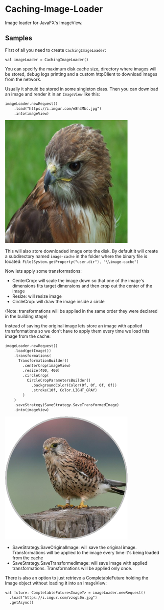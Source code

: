 # Caching-Image-Loader
Image loader for JavaFX's ImageView.

Samples
---

First of all you need to create `CachingImageLoader`:

```
val imageLoader = CachingImageLoader()
```
You can specify the maximum disk cache size, directory where images will be stored, 
debug logs printing and a custom httpClient to download images from the network.

Usually it should be stored in some singleton class.
Then you can download an image and render it in an `ImageView` like this:

```
imageLoader.newRequest()
    .load("https://i.imgur.com/e8h3Mbc.jpg")
    .into(imageView)
```

![Result](https://github.com/K1rakishou/Caching-Image-Loader/blob/master/art/default_result.jpg)

This will also store downloaded image onto the disk. 
By default it will create a subdirectory named `image-cache` in the folder 
where the binary file is located:
`File(System.getProperty("user.dir"), "\\image-cache")`


Now lets apply some transformations:
- CenterCrop: will scale the image down so that one of the image's dimensions 
fits target dimensions and then crop out the center of the image
- Resize: will resize image
- CircleCrop: will draw the image inside a circle 

(Note: transformations will be applied in the same order they were declared in the building stage)

Instead of saving the original image lets store an image with applied transformations 
so we don't have to apply them every time we load this image from the cache:

```
imageLoader.newRequest()
    .load(getImage())
    .transformations(
      TransformationBuilder()
        .centerCrop(imageView)
        .resize(400, 400)
        .circleCrop(
          CircleCropParametersBuilder()
            .backgroundColor(Color(0f, 0f, 0f, 0f))
            .stroke(10f, Color.LIGHT_GRAY)
        )
    )
    .saveStrategy(SaveStrategy.SaveTransformedImage)
    .into(imageView)
```
![Result](https://github.com/K1rakishou/Caching-Image-Loader/blob/master/art/circle_crop_result.png)

- SaveStrategy.SaveOriginalImage: will save the original image. Transformations will be applied to the image
every time it's being loaded from the cache 
- SaveStrategy.SaveTransformedImage: will save image with applied transformations. Transformations 
will be applied only once. 

There is also an option to just retrieve a CompletableFuture holding the Image 
object without loading it into an ImageView:

```
val future: CompletableFuture<Image?> = imageLoader.newRequest()
  .load("https://i.imgur.com/vzsgL0n.jpg")
  .getAsync()
```
